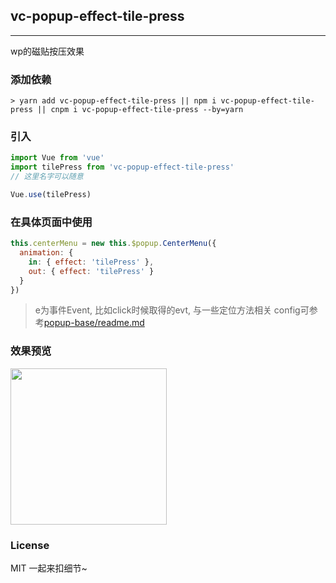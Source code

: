 
## vc-popup-effect-tile-press

-----

wp的磁贴按压效果

### 添加依赖

```shell
> yarn add vc-popup-effect-tile-press || npm i vc-popup-effect-tile-press || cnpm i vc-popup-effect-tile-press --by=yarn
```

### 引入

```javascript
import Vue from 'vue'
import tilePress from 'vc-popup-effect-tile-press'
// 这里名字可以随意

Vue.use(tilePress)
```

### 在具体页面中使用

```javascript
this.centerMenu = new this.$popup.CenterMenu({
  animation: {
    in: { effect: 'tilePress' },
    out: { effect: 'tilePress' }
  }
})
```

> e为事件Event, 比如click时候取得的evt, 与一些定位方法相关
> config可参考[popup-base/readme.md](https://github.com/deepkolos/vc-popup/blob/master/packages/popup-base/readme.md)

### 效果预览

<div>
  <img src="https://raw.githubusercontent.com/deepkolos/vc-popup/master/static/popup-tile-press.gif" width = "250" alt="" style="display:inline-block;"/>
</div>

### License

MIT 一起来扣细节~
